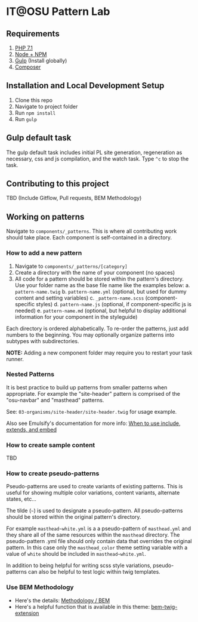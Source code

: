 # IT@OSU Pattern Lab

## Requirements

1.  [PHP 7.1](http://www.php.net/)
2.  [Node + NPM](https://nodejs.org/en/)
3.  [Gulp](http://gulpjs.com/) (Install globally)
4.  [Composer](https://getcomposer.org/)

## Installation and Local Development Setup

1. Clone this repo
2. Navigate to project folder
3. Run `npm install`
4. Run `gulp`

## Gulp default task

The gulp default task includes initial PL site generation, regeneration as necessary, css and js compilation, and the watch task. Type `^c` to stop the task.

## Contributing to this project

TBD (Include Gitflow, Pull requests, BEM Methodology)

## Working on patterns

Navigate to `components/_patterns`. This is where all contributing work should take place. Each component is self-contained in a directory.

### How to add a new pattern

1. Navigate to `components/_patterns/[category]`
2. Create a directory with the name of your component (no spaces)
3. All code for a pattern should be stored within the pattern's directory. Use your folder name as the base file name like the examples below:
   a. `pattern-name.twig`
   b. `pattern-name.yml` (optional, but used for dummy content and setting variables)
   c. `_pattern-name.scss` (component-specific styles)
   d. `pattern-name.js` (optional, if component-specific js is needed)
   e. `pattern-name.md` (optional, but helpful to display additional information for your component in the styleguide)

Each directory is ordered alphabetically. To re-order the patterns, just add numbers to the beginning. You may optionally organize patterns into subtypes with subdirectories.

**NOTE:** Adding a new component folder may require you to restart your task runner.

### Nested Patterns

It is best practice to build up patterns from smaller patterns when appropriate. For example the "site-header" pattern is comprised of the "osu-navbar" and "masthead" patterns.

See: `03-organisms/site-header/site-header.twig` for usage example.

Also see Emulsify's documentation for more info:
[When to use include, extends, and embed](https://github.com/fourkitchens/emulsify/wiki/When-to-use-include,-extends,-and-embed)

### How to create sample content

TBD

### How to create pseudo-patterns

Pseudo-patterns are used to create variants of existing patterns. This is useful for showing multiple color variations, content variants, alternate states, etc...

The tilde (`~`) is used to designate a pseudo-pattern. All pseudo-patterns should be stored within the original pattern's directory.

For example `masthead~white.yml` is a a pseudo-pattern of `masthead.yml` and they share all of the same resources within the `masthead` directory. The pseudo-pattern .yml file should only contain data that overrides the original pattern. In this case only the `masthead_color` theme setting variable with a value of `white` should be included in `masthead~white.yml`.

In addition to being helpful for writing scss style variations, pseudo-patterns can also be helpful to test logic within twig templates.

### Use BEM Methodology

- Here's the details: [Methodology / BEM](https://en.bem.info/methodology/)
- Here's a helpful function that is available in this theme: [bem-twig-extension](https://github.com/drupal-pattern-lab/bem-twig-extension)
